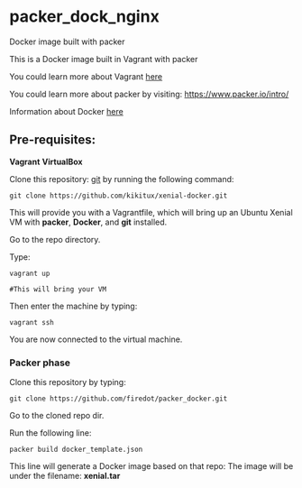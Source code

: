 # packer_dock_nginx

Docker image built with packer

This is a Docker image built in Vagrant with packer

You could learn more about Vagrant [here](https://www.vagrantup.com/intro/index.html)

You could learn more about packer by visiting: https://www.packer.io/intro/

Information about Docker [here](https://www.docker.com/why-docker)

## Pre-requisites:

**Vagrant**
**VirtualBox**

Clone this repository: [git](https://github.com/kikitux/xenial-docker.git) by running the following command:

````
git clone https://github.com/kikitux/xenial-docker.git
````
This will provide you with a Vagrantfile, which will bring up an Ubuntu Xenial VM with **packer**, **Docker**, and **git** installed.

Go to the repo directory.

Type:
````
vagrant up

#This will bring your VM
````

Then enter the machine by typing:

````
vagrant ssh
````
You are now connected to the virtual machine.

### Packer phase

Clone this repository by typing:

````
git clone https://github.com/firedot/packer_docker.git
````

Go to the cloned repo dir.

Run the following line:

````
packer build docker_template.json
````
This line will generate a Docker image based on that repo:
The image will be under the filename: **xenial.tar**


